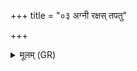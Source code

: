 +++
title = "०३ अग्नी रक्षस् तपतु"

+++
<details><summary>मूलम् (GR)</summary>

अग्नी रक्षस् तपतु यद् विदेवं  
क्रव्यात् पिशाच इह मा प्र पास्त ।  
नुदाम एनम् अव रुध्मो अस्मद्  
आदित्या नो अङ्गिरसः सचन्ताम् ॥
</details>